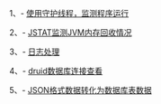 1、- [使用守护线程，监测程序运行](https://https://xuxingfan.github.io/notes/使用守护线程,监测程序运行)

2、- [JSTAT监测JVM内存回收情况](https://https://xuxingfan.github.io/notes/JSTAT监测JVM内存回收情况)

3、- [日志处理](https://https://xuxingfan.github.io/notes/日志处理)

4、- [druid数据库连接查看](https://https://xuxingfan.github.io/notes/druid数据库连接查看)

5、- [JSON格式数据转化为数据库表数据](https://https://xuxingfan.github.io/notes/JSON格式数据转化为数据库表数据)
